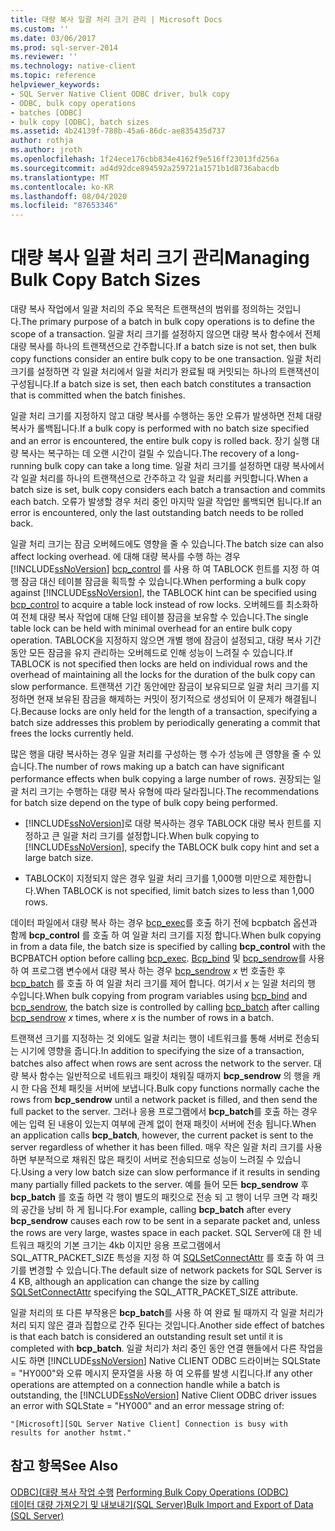 ```yaml
---
title: 대량 복사 일괄 처리 크기 관리 | Microsoft Docs
ms.custom: ''
ms.date: 03/06/2017
ms.prod: sql-server-2014
ms.reviewer: ''
ms.technology: native-client
ms.topic: reference
helpviewer_keywords:
- SQL Server Native Client ODBC driver, bulk copy
- ODBC, bulk copy operations
- batches [ODBC]
- bulk copy [ODBC], batch sizes
ms.assetid: 4b24139f-788b-45a6-86dc-ae835435d737
author: rothja
ms.author: jroth
ms.openlocfilehash: 1f24ece176cbb834e4162f9e516ff23013fd256a
ms.sourcegitcommit: ad4d92dce894592a259721a1571b1d8736abacdb
ms.translationtype: MT
ms.contentlocale: ko-KR
ms.lasthandoff: 08/04/2020
ms.locfileid: "87653346"
---
```

# <a name="managing-bulk-copy-batch-sizes"></a><span data-ttu-id="9399a-102">대량 복사 일괄 처리 크기 관리</span><span class="sxs-lookup"><span data-stu-id="9399a-102">Managing Bulk Copy Batch Sizes</span></span>
  <span data-ttu-id="9399a-103">대량 복사 작업에서 일괄 처리의 주요 목적은 트랜잭션의 범위를 정의하는 것입니다.</span><span class="sxs-lookup"><span data-stu-id="9399a-103">The primary purpose of a batch in bulk copy operations is to define the scope of a transaction.</span></span> <span data-ttu-id="9399a-104">일괄 처리 크기를 설정하지 않으면 대량 복사 함수에서 전체 대량 복사를 하나의 트랜잭션으로 간주합니다.</span><span class="sxs-lookup"><span data-stu-id="9399a-104">If a batch size is not set, then bulk copy functions consider an entire bulk copy to be one transaction.</span></span> <span data-ttu-id="9399a-105">일괄 처리 크기를 설정하면 각 일괄 처리에서 일괄 처리가 완료될 때 커밋되는 하나의 트랜잭션이 구성됩니다.</span><span class="sxs-lookup"><span data-stu-id="9399a-105">If a batch size is set, then each batch constitutes a transaction that is committed when the batch finishes.</span></span>  
  
 <span data-ttu-id="9399a-106">일괄 처리 크기를 지정하지 않고 대량 복사를 수행하는 동안 오류가 발생하면 전체 대량 복사가 롤백됩니다.</span><span class="sxs-lookup"><span data-stu-id="9399a-106">If a bulk copy is performed with no batch size specified and an error is encountered, the entire bulk copy is rolled back.</span></span> <span data-ttu-id="9399a-107">장기 실행 대량 복사는 복구하는 데 오랜 시간이 걸릴 수 있습니다.</span><span class="sxs-lookup"><span data-stu-id="9399a-107">The recovery of a long-running bulk copy can take a long time.</span></span> <span data-ttu-id="9399a-108">일괄 처리 크기를 설정하면 대량 복사에서 각 일괄 처리를 하나의 트랜잭션으로 간주하고 각 일괄 처리를 커밋합니다.</span><span class="sxs-lookup"><span data-stu-id="9399a-108">When a batch size is set, bulk copy considers each batch a transaction and commits each batch.</span></span> <span data-ttu-id="9399a-109">오류가 발생할 경우 처리 중인 마지막 일괄 작업만 롤백되면 됩니다.</span><span class="sxs-lookup"><span data-stu-id="9399a-109">If an error is encountered, only the last outstanding batch needs to be rolled back.</span></span>  
  
 <span data-ttu-id="9399a-110">일괄 처리 크기는 잠금 오버헤드에도 영향을 줄 수 있습니다.</span><span class="sxs-lookup"><span data-stu-id="9399a-110">The batch size can also affect locking overhead.</span></span> <span data-ttu-id="9399a-111">에 대해 대량 복사를 수행 하는 경우 [!INCLUDE[ssNoVersion](../../includes/ssnoversion-md.md)] [bcp_control](../native-client-odbc-extensions-bulk-copy-functions/bcp-control.md) 를 사용 하 여 TABLOCK 힌트를 지정 하 여 행 잠금 대신 테이블 잠금을 획득할 수 있습니다.</span><span class="sxs-lookup"><span data-stu-id="9399a-111">When performing a bulk copy against [!INCLUDE[ssNoVersion](../../includes/ssnoversion-md.md)], the TABLOCK hint can be specified using [bcp_control](../native-client-odbc-extensions-bulk-copy-functions/bcp-control.md) to acquire a table lock instead of row locks.</span></span> <span data-ttu-id="9399a-112">오버헤드를 최소화하여 전체 대량 복사 작업에 대해 단일 테이블 잠금을 보유할 수 있습니다.</span><span class="sxs-lookup"><span data-stu-id="9399a-112">The single table lock can be held with minimal overhead for an entire bulk copy operation.</span></span> <span data-ttu-id="9399a-113">TABLOCK을 지정하지 않으면 개별 행에 잠금이 설정되고, 대량 복사 기간 동안 모든 잠금을 유지 관리하는 오버헤드로 인해 성능이 느려질 수 있습니다.</span><span class="sxs-lookup"><span data-stu-id="9399a-113">If TABLOCK is not specified then locks are held on individual rows and the overhead of maintaining all the locks for the duration of the bulk copy can slow performance.</span></span> <span data-ttu-id="9399a-114">트랜잭션 기간 동안에만 잠금이 보유되므로 일괄 처리 크기를 지정하면 현재 보유된 잠금을 해제하는 커밋이 정기적으로 생성되어 이 문제가 해결됩니다.</span><span class="sxs-lookup"><span data-stu-id="9399a-114">Because locks are only held for the length of a transaction, specifying a batch size addresses this problem by periodically generating a commit that frees the locks currently held.</span></span>  
  
 <span data-ttu-id="9399a-115">많은 행을 대량 복사하는 경우 일괄 처리를 구성하는 행 수가 성능에 큰 영향을 줄 수 있습니다.</span><span class="sxs-lookup"><span data-stu-id="9399a-115">The number of rows making up a batch can have significant performance effects when bulk copying a large number of rows.</span></span> <span data-ttu-id="9399a-116">권장되는 일괄 처리 크기는 수행하는 대량 복사 유형에 따라 달라집니다.</span><span class="sxs-lookup"><span data-stu-id="9399a-116">The recommendations for batch size depend on the type of bulk copy being performed.</span></span>  
  
-   <span data-ttu-id="9399a-117">[!INCLUDE[ssNoVersion](../../includes/ssnoversion-md.md)]로 대량 복사하는 경우 TABLOCK 대량 복사 힌트를 지정하고 큰 일괄 처리 크기를 설정합니다.</span><span class="sxs-lookup"><span data-stu-id="9399a-117">When bulk copying to [!INCLUDE[ssNoVersion](../../includes/ssnoversion-md.md)], specify the TABLOCK bulk copy hint and set a large batch size.</span></span>  
  
-   <span data-ttu-id="9399a-118">TABLOCK이 지정되지 않은 경우 일괄 처리 크기를 1,000행 미만으로 제한합니다.</span><span class="sxs-lookup"><span data-stu-id="9399a-118">When TABLOCK is not specified, limit batch sizes to less than 1,000 rows.</span></span>  
  
 <span data-ttu-id="9399a-119">데이터 파일에서 대량 복사 하는 경우 [bcp_exec](../native-client-odbc-extensions-bulk-copy-functions/bcp-exec.md)를 호출 하기 전에 bcpbatch 옵션과 함께 **bcp_control** 를 호출 하 여 일괄 처리 크기를 지정 합니다.</span><span class="sxs-lookup"><span data-stu-id="9399a-119">When bulk copying in from a data file, the batch size is specified by calling **bcp_control** with the BCPBATCH option before calling [bcp_exec](../native-client-odbc-extensions-bulk-copy-functions/bcp-exec.md).</span></span> <span data-ttu-id="9399a-120">[Bcp_bind](../native-client-odbc-extensions-bulk-copy-functions/bcp-bind.md) 및 [bcp_sendrow](../native-client-odbc-extensions-bulk-copy-functions/bcp-sendrow.md)를 사용 하 여 프로그램 변수에서 대량 복사 하는 경우 [bcp_sendrow](../native-client-odbc-extensions-bulk-copy-functions/bcp-sendrow.md) *x* 번 호출한 후 [bcp_batch](../native-client-odbc-extensions-bulk-copy-functions/bcp-batch.md) 를 호출 하 여 일괄 처리 크기를 제어 합니다. 여기서 *x* 는 일괄 처리의 행 수입니다.</span><span class="sxs-lookup"><span data-stu-id="9399a-120">When bulk copying from program variables using [bcp_bind](../native-client-odbc-extensions-bulk-copy-functions/bcp-bind.md) and [bcp_sendrow](../native-client-odbc-extensions-bulk-copy-functions/bcp-sendrow.md), the batch size is controlled by calling [bcp_batch](../native-client-odbc-extensions-bulk-copy-functions/bcp-batch.md) after calling [bcp_sendrow](../native-client-odbc-extensions-bulk-copy-functions/bcp-sendrow.md) *x* times, where *x* is the number of rows in a batch.</span></span>  
  
 <span data-ttu-id="9399a-121">트랜잭션 크기를 지정하는 것 외에도 일괄 처리는 행이 네트워크를 통해 서버로 전송되는 시기에 영향을 줍니다.</span><span class="sxs-lookup"><span data-stu-id="9399a-121">In addition to specifying the size of a transaction, batches also affect when rows are sent across the network to the server.</span></span> <span data-ttu-id="9399a-122">대량 복사 함수는 일반적으로 네트워크 패킷이 채워질 때까지 **bcp_sendrow** 의 행을 캐시 한 다음 전체 패킷을 서버에 보냅니다.</span><span class="sxs-lookup"><span data-stu-id="9399a-122">Bulk copy functions normally cache the rows from **bcp_sendrow** until a network packet is filled, and then send the full packet to the server.</span></span> <span data-ttu-id="9399a-123">그러나 응용 프로그램에서 **bcp_batch**를 호출 하는 경우에는 입력 된 내용이 있는지 여부에 관계 없이 현재 패킷이 서버에 전송 됩니다.</span><span class="sxs-lookup"><span data-stu-id="9399a-123">When an application calls **bcp_batch**, however, the current packet is sent to the server regardless of whether it has been filled.</span></span> <span data-ttu-id="9399a-124">매우 작은 일괄 처리 크기를 사용하면 부분적으로 채워진 많은 패킷이 서버로 전송되므로 성능이 느려질 수 있습니다.</span><span class="sxs-lookup"><span data-stu-id="9399a-124">Using a very low batch size can slow performance if it results in sending many partially filled packets to the server.</span></span> <span data-ttu-id="9399a-125">예를 들어 모든 **bcp_sendrow** 후 **bcp_batch** 를 호출 하면 각 행이 별도의 패킷으로 전송 되 고 행이 너무 크면 각 패킷의 공간을 낭비 하 게 됩니다.</span><span class="sxs-lookup"><span data-stu-id="9399a-125">For example, calling **bcp_batch** after every **bcp_sendrow** causes each row to be sent in a separate packet and, unless the rows are very large, wastes space in each packet.</span></span> <span data-ttu-id="9399a-126">SQL Server에 대 한 네트워크 패킷의 기본 크기는 4kb 이지만 응용 프로그램에서 SQL_ATTR_PACKET_SIZE 특성을 지정 하 여 [SQLSetConnectAttr](../native-client-odbc-api/sqlsetconnectattr.md) 를 호출 하 여 크기를 변경할 수 있습니다.</span><span class="sxs-lookup"><span data-stu-id="9399a-126">The default size of network packets for SQL Server is 4 KB, although an application can change the size by calling [SQLSetConnectAttr](../native-client-odbc-api/sqlsetconnectattr.md) specifying the SQL_ATTR_PACKET_SIZE attribute.</span></span>  
  
 <span data-ttu-id="9399a-127">일괄 처리의 또 다른 부작용은 **bcp_batch**를 사용 하 여 완료 될 때까지 각 일괄 처리가 처리 되지 않은 결과 집합으로 간주 된다는 것입니다.</span><span class="sxs-lookup"><span data-stu-id="9399a-127">Another side effect of batches is that each batch is considered an outstanding result set until it is completed with **bcp_batch**.</span></span> <span data-ttu-id="9399a-128">일괄 처리가 처리 중인 동안 연결 핸들에서 다른 작업을 시도 하면 [!INCLUDE[ssNoVersion](../../includes/ssnoversion-md.md)] Native CLIENT ODBC 드라이버는 SQLState = "HY000"와 오류 메시지 문자열을 사용 하 여 오류를 발생 시킵니다.</span><span class="sxs-lookup"><span data-stu-id="9399a-128">If any other operations are attempted on a connection handle while a batch is outstanding, the [!INCLUDE[ssNoVersion](../../includes/ssnoversion-md.md)] Native Client ODBC driver issues an error with SQLState = "HY000" and an error message string of:</span></span>  
  
```  
"[Microsoft][SQL Server Native Client] Connection is busy with  
results for another hstmt."  
```  
  
## <a name="see-also"></a><span data-ttu-id="9399a-129">참고 항목</span><span class="sxs-lookup"><span data-stu-id="9399a-129">See Also</span></span>  
 <span data-ttu-id="9399a-130">[ODBC&#41;&#40;대량 복사 작업 수행](performing-bulk-copy-operations-odbc.md) </span><span class="sxs-lookup"><span data-stu-id="9399a-130">[Performing Bulk Copy Operations &#40;ODBC&#41;](performing-bulk-copy-operations-odbc.md) </span></span>  
 [<span data-ttu-id="9399a-131">데이터 대량 가져오기 및 내보내기&#40;SQL Server&#41;</span><span class="sxs-lookup"><span data-stu-id="9399a-131">Bulk Import and Export of Data &#40;SQL Server&#41;</span></span>](../import-export/bulk-import-and-export-of-data-sql-server.md)  
  
  
